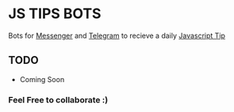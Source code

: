 # JS TIPS BOTS
Bots for [Messenger](https://developers.facebook.com/docs/messenger-platform) and [Telegram](https://core.telegram.org/bots) to recieve a daily [Javascript Tip](https://github.com/loverajoel/jstips)  
## TODO
- Coming Soon

### **Feel Free to collaborate :)**